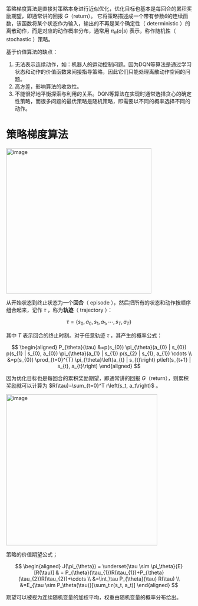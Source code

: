 策略梯度算法是直接对策略本身进行近似优化，优化目标也基本是每回合的累积奖励期望，即通常讲的回报 $G$（return）。 它将策略描述成一个带有参数$\theta$的连续函数，该函数将某个状态作为输入，输出的不再是某个确定性（ $\text{deterministic}$ ）的离散动作，而是对应的动作概率分布，通常用 $\pi_{\theta}(a|s)$ 表示，称作随机性（ $\text{stochastic}$ ）策略。

基于价值算法的缺点：
1. 无法表示连续动作，如：机器人的运动控制问题。因为DQN等算法是通过学习状态和动作的价值函数来间接指导策略，因此它们只能处理离散动作空间的问题。
2. 高方差，影响算法的收敛性。
3. 不能很好地平衡探索与利用的关系。DQN等算法在实现时通常选择贪心的确定性策略，而很多问题的最优策略是随机策略，即需要以不同的概率选择不同的动作。

# 策略梯度算法

<img width="394" alt="image" src="https://github.com/superkong001/learning_in_datawhale/assets/37318654/db90d957-b21f-44b7-a00d-710c41e13a85">

从开始状态到终止状态为一个**回合**（ $\text{episode}$ ），然后把所有的状态和动作按顺序组合起来，记作 $\tau$ ，称为**轨迹**（ $\text{trajectory}$ ）：

$$
\tau=\left\{s_0, a_0, s_1, a_1, \cdots, s_T, a_T\right\}
$$

其中 $T$ 表示回合的终止时刻。对于任意轨迹 $\tau$ ，其产生的概率公式：

$$
\begin{aligned}
P_{\theta}(\tau)
&=p(s_{0}) \pi_{\theta}(a_{0} | s_{0}) p(s_{1} | s_{0}, a_{0}) \pi_{\theta}(a_{1} | s_{1}) p(s_{2} | s_{1}, a_{1}) \cdots \\
&=p(s_{0}) \prod_{t=0}^{T} \pi_{\theta}\left(a_{t} | s_{t}\right) p\left(s_{t+1} | s_{t}, a_{t}\right)
\end{aligned}
$$

因为优化目标也是每回合的累积奖励期望，即通常讲的回报 $G$（return），则累积奖励就可以计算为 $R(\tau)=\sum_{t=0}^T r\left(s_t, a_t\right)$ 。

<img width="410" alt="image" src="https://github.com/superkong001/learning_in_datawhale/assets/37318654/528280cb-e8d8-4805-b143-b6c41aee999d">

策略的价值期望公式；

$$
\begin{aligned}
J(\pi_{\theta}) = \underset{\tau \sim \pi_\theta}{E}[R(\tau)] 
& = P_{\theta}(\tau_{1})R(\tau_{1})+P_{\theta}(\tau_{2})R(\tau_{2})+\cdots \\
&=\int_\tau P_{\theta}(\tau) R(\tau) \\ 
&=E_{\tau \sim P_\theta(\tau)}[\sum_t r(s_t, a_t)] 
\end{aligned}
$$

期望可以被视为连续随机变量的加权平均，权重由随机变量的概率分布给出。




